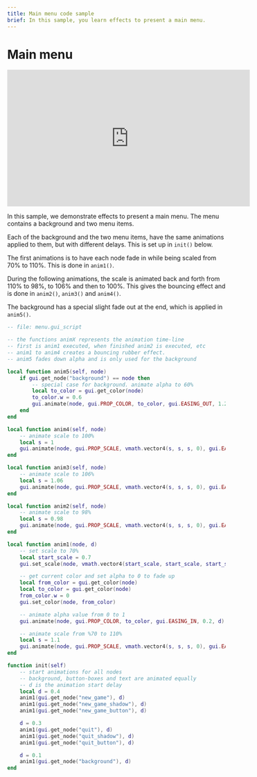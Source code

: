 ```yaml
---
title: Main menu code sample
brief: In this sample, you learn effects to present a main menu.
---
```

# Main menu

<iframe width="560" height="315" src="https://www.youtube.com/embed/ndkyRuXUr-4" frameborder="0" allowfullscreen></iframe>

In this sample, we demonstrate effects to present a main menu. The menu contains a background and two menu items.

Each of the background and the two menu items, have the same animations applied to them, but with different delays. This is set up in `init()` below.

The first animations is to have each node fade in while being scaled from 70% to 110%.
This is done in `anim1()`.

During the following animations, the scale is animated back and forth from 110% to 98%, to 106% and then to 100%. This gives the bouncing effect and is done in `anim2()`, `anim3()` and `anim4()`.

The background has a special slight fade out at the end, which is applied in `anim5()`.

```lua
-- file: menu.gui_script

-- the functions animX represents the animation time-line
-- first is anim1 executed, when finished anim2 is executed, etc
-- anim1 to anim4 creates a bouncing rubber effect.
-- anim5 fades down alpha and is only used for the background

local function anim5(self, node)
    if gui.get_node("background") == node then
        -- special case for background. animate alpha to 60%
        local to_color = gui.get_color(node)
        to_color.w = 0.6
        gui.animate(node, gui.PROP_COLOR, to_color, gui.EASING_OUT, 1.2, 0.1)
    end
end

local function anim4(self, node)
    -- animate scale to 100%
    local s = 1
    gui.animate(node, gui.PROP_SCALE, vmath.vector4(s, s, s, 0), gui.EASING_INOUT, 0.12, 0, anim5)
end

local function anim3(self, node)
    -- animate scale to 106%
    local s = 1.06
    gui.animate(node, gui.PROP_SCALE, vmath.vector4(s, s, s, 0), gui.EASING_INOUT, 0.12, 0, anim4)
end

local function anim2(self, node)
    -- animate scale to 98%
    local s = 0.98
    gui.animate(node, gui.PROP_SCALE, vmath.vector4(s, s, s, 0), gui.EASING_INOUT, 0.12, 0, anim3)
end

local function anim1(node, d)
    -- set scale to 70%
    local start_scale = 0.7
    gui.set_scale(node, vmath.vector4(start_scale, start_scale, start_scale, 0))

    -- get current color and set alpha to 0 to fade up
    local from_color = gui.get_color(node)
    local to_color = gui.get_color(node)
    from_color.w = 0
    gui.set_color(node, from_color)

    -- animate alpha value from 0 to 1
    gui.animate(node, gui.PROP_COLOR, to_color, gui.EASING_IN, 0.2, d)

    -- animate scale from %70 to 110%
    local s = 1.1
    gui.animate(node, gui.PROP_SCALE, vmath.vector4(s, s, s, 0), gui.EASING_IN, 0.2, d, anim2)
end

function init(self)
    -- start animations for all nodes
    -- background, button-boxes and text are animated equally
    -- d is the animation start delay
    local d = 0.4
    anim1(gui.get_node("new_game"), d)
    anim1(gui.get_node("new_game_shadow"), d)
    anim1(gui.get_node("new_game_button"), d)

    d = 0.3
    anim1(gui.get_node("quit"), d)
    anim1(gui.get_node("quit_shadow"), d)
    anim1(gui.get_node("quit_button"), d)

    d = 0.1
    anim1(gui.get_node("background"), d)
end
```
